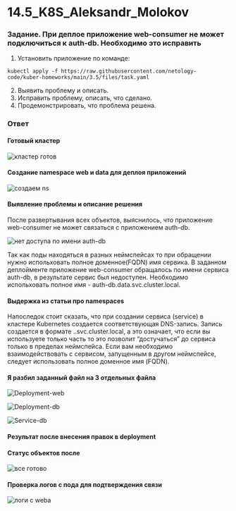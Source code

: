 # 14.5_K8S_Aleksandr_Molokov

### Задание. При деплое приложение web-consumer не может подключиться к auth-db. Необходимо это исправить

1. Установить приложение по команде:
```shell
kubectl apply -f https://raw.githubusercontent.com/netology-code/kuber-homeworks/main/3.5/files/task.yaml
```
2. Выявить проблему и описать.
3. Исправить проблему, описать, что сделано.
4. Продемонстрировать, что проблема решена.

### Ответ

#### Готовый кластер

![кластер готов](https://github.com/ALEMOLOKOV/14.5_K8S_Aleksandr_Molokov/assets/109212419/dbd51308-1398-4c4b-b29e-046407c622c0)

#### Создание namespace web и data для деплоя приложений

![создаем ns](https://github.com/ALEMOLOKOV/14.5_K8S_Aleksandr_Molokov/assets/109212419/d9bbdccd-8d47-41d1-8afd-62d8933f916a)

#### Выявление проблемы и описание решения

После развертывания всех объектов, выяснилось, что приложение web-consumer не может связаться с приложением auth-db.

![нет доступа по имени auth-db](https://github.com/ALEMOLOKOV/14.5_K8S_Aleksandr_Molokov/assets/109212419/383ef9ad-2e48-42a7-95d0-f0adbd4db205)

Так как поды находяться в разных неймспейсах то при обращении нужно испольховать полное доменное(FQDN) имя сервика.
В заданном деплойменте приложение web-consumer обращалось по имени сервиса auth-db, в результате сервис был недоступен.
Необходимо испольховать полное имя - auth-db.data.svc.cluster.local.

#### Выдержка из статьи про namespaces

Напоследок стоит сказать, что при создании сервиса (service) в кластере Kubernetes создается соответствующая DNS-запись. Запись создается в формате <service-name>.<namespace-name>.svc.cluster.local, а это означает, что если вы используете только часть <service-name> то это позволит “достучаться” до сервиса только в пределах неймспейса. Если вам необходимо взаимодействовать с сервисом, запущенным в другом неймспейсе, следует использовать полное доменное имя (FQDN).


#### Я разбил заданный файл на 3 отдельных файла

![Deployment-web]()

![Deployment-db]()

![Service-db]()

#### Результат после внесения правок в deployment

#### Статус объектов после

![все готово](https://github.com/ALEMOLOKOV/14.5_K8S_Aleksandr_Molokov/assets/109212419/3b97f9cb-cbbc-471c-82b7-db562e9c8a22)

#### Проверка логов с пода для подтверждения связи

![логи с weba](https://github.com/ALEMOLOKOV/14.5_K8S_Aleksandr_Molokov/assets/109212419/a7b86861-fcc9-4c9f-8308-c49063a963e8)





